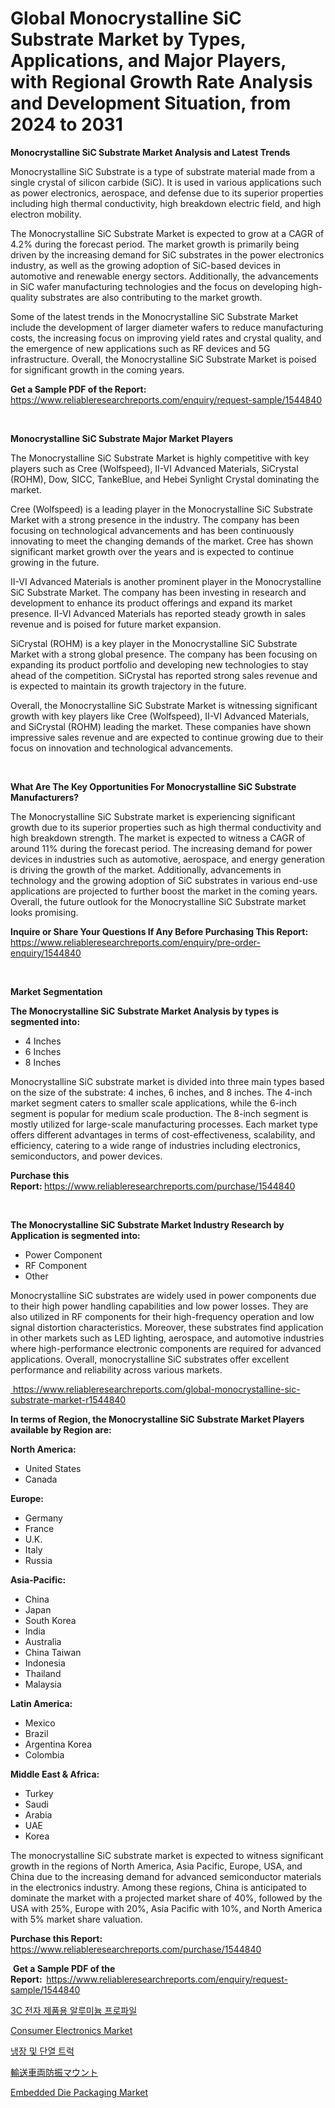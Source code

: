 <p><h1>Global Monocrystalline SiC Substrate Market by Types, Applications, and Major Players, with Regional Growth Rate Analysis and Development Situation, from 2024 to 2031</h1></p><p><strong>Monocrystalline SiC Substrate Market Analysis and Latest Trends</strong></p>
<p><p>Monocrystalline SiC Substrate is a type of substrate material made from a single crystal of silicon carbide (SiC). It is used in various applications such as power electronics, aerospace, and defense due to its superior properties including high thermal conductivity, high breakdown electric field, and high electron mobility.</p><p>The Monocrystalline SiC Substrate Market is expected to grow at a CAGR of 4.2% during the forecast period. The market growth is primarily being driven by the increasing demand for SiC substrates in the power electronics industry, as well as the growing adoption of SiC-based devices in automotive and renewable energy sectors. Additionally, the advancements in SiC wafer manufacturing technologies and the focus on developing high-quality substrates are also contributing to the market growth.</p><p>Some of the latest trends in the Monocrystalline SiC Substrate Market include the development of larger diameter wafers to reduce manufacturing costs, the increasing focus on improving yield rates and crystal quality, and the emergence of new applications such as RF devices and 5G infrastructure. Overall, the Monocrystalline SiC Substrate Market is poised for significant growth in the coming years.</p></p>
<p><strong>Get a Sample PDF of the Report:&nbsp;</strong> <a href="https://www.reliableresearchreports.com/enquiry/request-sample/1544840">https://www.reliableresearchreports.com/enquiry/request-sample/1544840</a></p>
<p>&nbsp;</p>
<p><strong>Monocrystalline SiC Substrate Major Market Players</strong></p>
<p><p>The Monocrystalline SiC Substrate Market is highly competitive with key players such as Cree (Wolfspeed), II-VI Advanced Materials, SiCrystal (ROHM), Dow, SICC, TankeBlue, and Hebei Synlight Crystal dominating the market. </p><p>Cree (Wolfspeed) is a leading player in the Monocrystalline SiC Substrate Market with a strong presence in the industry. The company has been focusing on technological advancements and has been continuously innovating to meet the changing demands of the market. Cree has shown significant market growth over the years and is expected to continue growing in the future.</p><p>II-VI Advanced Materials is another prominent player in the Monocrystalline SiC Substrate Market. The company has been investing in research and development to enhance its product offerings and expand its market presence. II-VI Advanced Materials has reported steady growth in sales revenue and is poised for future market expansion.</p><p>SiCrystal (ROHM) is a key player in the Monocrystalline SiC Substrate Market with a strong global presence. The company has been focusing on expanding its product portfolio and developing new technologies to stay ahead of the competition. SiCrystal has reported strong sales revenue and is expected to maintain its growth trajectory in the future.</p><p>Overall, the Monocrystalline SiC Substrate Market is witnessing significant growth with key players like Cree (Wolfspeed), II-VI Advanced Materials, and SiCrystal (ROHM) leading the market. These companies have shown impressive sales revenue and are expected to continue growing due to their focus on innovation and technological advancements.</p></p>
<p>&nbsp;</p>
<p><strong>What Are The Key Opportunities For Monocrystalline SiC Substrate Manufacturers?</strong></p>
<p><p>The Monocrystalline SiC Substrate market is experiencing significant growth due to its superior properties such as high thermal conductivity and high breakdown strength. The market is expected to witness a CAGR of around 11% during the forecast period. The increasing demand for power devices in industries such as automotive, aerospace, and energy generation is driving the growth of the market. Additionally, advancements in technology and the growing adoption of SiC substrates in various end-use applications are projected to further boost the market in the coming years. Overall, the future outlook for the Monocrystalline SiC Substrate market looks promising.</p></p>
<p><strong>Inquire or Share Your Questions If Any Before Purchasing This Report:</strong> <a href="https://www.reliableresearchreports.com/enquiry/pre-order-enquiry/1544840">https://www.reliableresearchreports.com/enquiry/pre-order-enquiry/1544840</a></p>
<p>&nbsp;</p>
<p><strong>Market Segmentation</strong></p>
<p><strong>The Monocrystalline SiC Substrate Market Analysis by types is segmented into:</strong></p>
<p><ul><li>4 Inches</li><li>6 Inches</li><li>8 Inches</li></ul></p>
<p><p>Monocrystalline SiC substrate market is divided into three main types based on the size of the substrate: 4 inches, 6 inches, and 8 inches. The 4-inch market segment caters to smaller scale applications, while the 6-inch segment is popular for medium scale production. The 8-inch segment is mostly utilized for large-scale manufacturing processes. Each market type offers different advantages in terms of cost-effectiveness, scalability, and efficiency, catering to a wide range of industries including electronics, semiconductors, and power devices.</p></p>
<p><strong>Purchase this Report:&nbsp;</strong><a href="https://www.reliableresearchreports.com/purchase/1544840">https://www.reliableresearchreports.com/purchase/1544840</a></p>
<p>&nbsp;</p>
<p><strong>The Monocrystalline SiC Substrate Market Industry Research by Application is segmented into:</strong></p>
<p><ul><li>Power Component</li><li>RF Component</li><li>Other</li></ul></p>
<p><p>Monocrystalline SiC substrates are widely used in power components due to their high power handling capabilities and low power losses. They are also utilized in RF components for their high-frequency operation and low signal distortion characteristics. Moreover, these substrates find application in other markets such as LED lighting, aerospace, and automotive industries where high-performance electronic components are required for advanced applications. Overall, monocrystalline SiC substrates offer excellent performance and reliability across various markets.</p></p>
<p><a href="https://www.reliableresearchreports.com/global-monocrystalline-sic-substrate-market-r1544840">&nbsp;https://www.reliableresearchreports.com/global-monocrystalline-sic-substrate-market-r1544840</a></p>
<p><strong>In terms of Region, the Monocrystalline SiC Substrate Market Players available by Region are:</strong></p>
<p>
    <p> <strong> North America: </strong>
        <ul>
            <li>United States</li>
            <li>Canada</li>
        </ul>
        </p> 
    <p> <strong> Europe: </strong>
        <ul>
            <li>Germany</li>
            <li>France</li>
            <li>U.K.</li>
            <li>Italy</li>
            <li>Russia</li>
        </ul>
        </p> 
    <p> <strong> Asia-Pacific: </strong>
        <ul>
            <li>China</li>
            <li>Japan</li>
            <li>South Korea</li>
            <li>India</li>
            <li>Australia</li>
            <li>China Taiwan</li>
            <li>Indonesia</li>
            <li>Thailand</li>
            <li>Malaysia</li>
        </ul>
        </p> 
    <p> <strong> Latin America: </strong>
        <ul>
            <li>Mexico</li>
            <li>Brazil</li>
            <li>Argentina Korea</li>
            <li>Colombia</li>
        </ul>
        </p> 
    <p> <strong> Middle East & Africa: </strong>
        <ul>
            <li>Turkey</li>
            <li>Saudi</li>
            <li>Arabia</li>
            <li>UAE</li>
            <li>Korea</li>
        </ul>
    </p>
    </p>
<p><p>The monocrystalline SiC substrate market is expected to witness significant growth in the regions of North America, Asia Pacific, Europe, USA, and China due to the increasing demand for advanced semiconductor materials in the electronics industry. Among these regions, China is anticipated to dominate the market with a projected market share of 40%, followed by the USA with 25%, Europe with 20%, Asia Pacific with 10%, and North America with 5% market share valuation.</p></p>
<p><strong>Purchase this Report: </strong><a href="https://www.reliableresearchreports.com/purchase/1544840">https://www.reliableresearchreports.com/purchase/1544840</a></p>
<p>&nbsp;<strong>Get a Sample PDF of the Report:&nbsp;&nbsp;</strong><a href="https://www.reliableresearchreports.com/enquiry/request-sample/1544840">https://www.reliableresearchreports.com/enquiry/request-sample/1544840</a></p>
<p><strong></strong></p>
<p><p><a href="https://github.com/tasfiyaj85/Market-Research-Report-List-1/blob/main/3897370157346.md">3C 전자 제품용 알루미늄 프로파일</a></p><p><a href="https://github.com/edytherolanlouisejk1miz0wig/Market-Research-Report-List-3/blob/main/consumer-electronics-market.md">Consumer Electronics Market</a></p><p><a href="https://github.com/njolsky1/Market-Research-Report-List-1/blob/main/3446257157345.md">냉장 및 단열 트럭</a></p><p><a href="https://github.com/decker5351/Market-Research-Report-List-1/blob/main/7742769148145.md">輸送車両防振マウント</a></p><p><a href="https://github.com/peachesmcdowel1/Market-Research-Report-List-3/blob/main/embedded-die-packaging-market.md">Embedded Die Packaging Market</a></p></p>